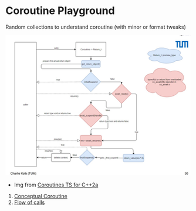 # Coroutine Playground

Random collections to understand coroutine (with minor or format tweaks)

![](imgs/kolb_cpp20_ts.jpg)

- Img from [Coroutines TS for C++2a](https://collab.dvb.bayern/download/attachments/63265333/Kolb%20-%20Coroutines%20in%20C%2B%2B20.pdf?version=1&modificationDate=1532345203997&api=v2)

1. [Conceptual Coroutine](./src/conceptual_coroutine.hpp)
2. [Flow of calls](./src/flow_of_calls.hpp)
